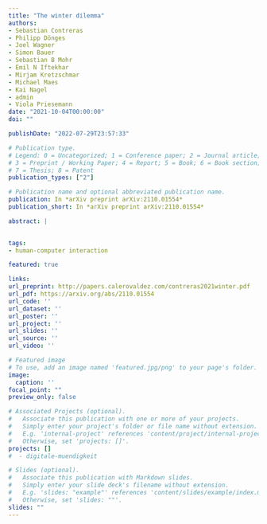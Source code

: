```yaml
---
title: "The winter dilemma"
authors:
- Sebastian Contreras
- Philipp Dönges
- Joel Wagner
- Simon Bauer
- Sebastian B Mohr
- Emil N Iftekhar
- Mirjam Kretzschmar
- Michael Maes
- Kai Nagel
- admin
- Viola Priesemann
date: "2021-10-04T00:00:00"
doi: ""

publishDate: "2022-07-29T23:57:33"

# Publication type.
# Legend: 0 = Uncategorized; 1 = Conference paper; 2 = Journal article;
# 3 = Preprint / Working Paper; 4 = Report; 5 = Book; 6 = Book section;
# 7 = Thesis; 8 = Patent
publication_types: ["2"]

# Publication name and optional abbreviated publication name.
publication: In *arXiv preprint arXiv:2110.01554*
publication_short: In *arXiv preprint arXiv:2110.01554*

abstract: |
  

tags:
- human-computer interaction

featured: true

links:
url_preprint: http://papers.calerovaldez.com/contreras2021winter.pdf
url_pdf: https://arxiv.org/abs/2110.01554
url_code: ''
url_dataset: ''
url_poster: ''
url_project: ''
url_slides: ''
url_source: ''
url_video: ''

# Featured image
# To use, add an image named 'featured.jpg/png' to your page's folder.
image:
  caption: ''
focal_point: ""
preview_only: false

# Associated Projects (optional).
#   Associate this publication with one or more of your projects.
#   Simply enter your project's folder or file name without extension.
#   E.g. 'internal-project' references 'content/project/internal-project/index.md'.
#   Otherwise, set 'projects: []'.
projects: []
#  - digitale-muendigkeit

# Slides (optional).
#   Associate this publication with Markdown slides.
#   Simply enter your slide deck's filename without extension.
#   E.g. 'slides: "example"' references 'content/slides/example/index.md'.
#   Otherwise, set 'slides: ""'.
slides: ""
---
```


